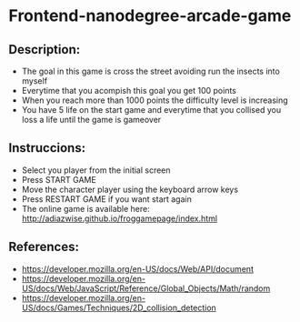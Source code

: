 Frontend-nanodegree-arcade-game
===============================

Description:
------------

* The goal in this game is cross the street avoiding run the insects into myself
* Everytime that you acompish this goal you get 100 points
* When you reach more than 1000 points the difficulty level is increasing
* You have 5 life on the start game and everytime that you collised you loss a life until
 the game is gameover


Instruccions:
-------------

* Select you player from the initial screen
* Press START GAME
* Move the character player using the keyboard arrow keys
* Press RESTART GAME if you want start again
* The online game is available here: http://adiazwise.github.io/froggamepage/index.html


References:
----------
* https://developer.mozilla.org/en-US/docs/Web/API/document
* https://developer.mozilla.org/en-US/docs/Web/JavaScript/Reference/Global_Objects/Math/random
* https://developer.mozilla.org/en-US/docs/Games/Techniques/2D_collision_detection
